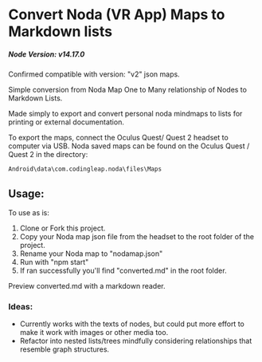 # Convert Noda (VR App) Maps to Markdown lists

##### Node Version: v14.17.0

Confirmed compatible with version: "v2" json maps.

Simple conversion from Noda Map One to Many relationship of Nodes to Markdown Lists.

Made simply to export and convert personal noda mindmaps to lists for printing or external documentation.

To export the maps, connect the Oculus Quest/ Quest 2 headset to computer via USB.
Noda saved maps can be found on the Oculus Quest / Quest 2 in the directory:

```Android\data\com.codingleap.noda\files\Maps```

## Usage:

To use as is:

1. Clone or Fork this project.
2. Copy your Noda map json file from the headset to the root folder of the project.
3. Rename your Noda map to "nodamap.json"
4. Run with "npm start"
5. If ran successfully you'll find "converted.md" in the root folder.

Preview converted.md with a markdown reader.

### Ideas:

- Currently works with the texts of nodes, but could put more effort to make it work with images or other media too.
- Refactor into nested lists/trees mindfully considering relationships that resemble graph structures.
